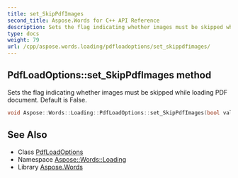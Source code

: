 ```yaml
---
title: set_SkipPdfImages
second_title: Aspose.Words for C++ API Reference
description: Sets the flag indicating whether images must be skipped while loading PDF document. Default is False.
type: docs
weight: 79
url: /cpp/aspose.words.loading/pdfloadoptions/set_skippdfimages/
---
```

## PdfLoadOptions::set_SkipPdfImages method


Sets the flag indicating whether images must be skipped while loading PDF document. Default is False.

```cpp
void Aspose::Words::Loading::PdfLoadOptions::set_SkipPdfImages(bool value)
```

## See Also

* Class [PdfLoadOptions](../)
* Namespace [Aspose::Words::Loading](../../)
* Library [Aspose.Words](../../../)
